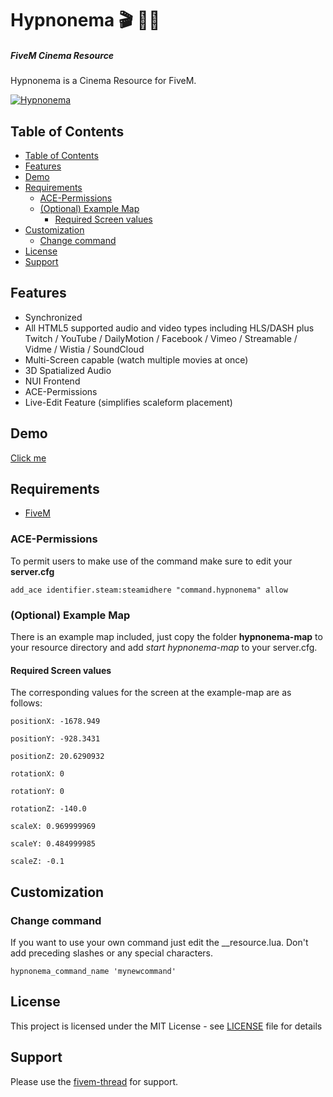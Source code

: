 ﻿<h1>Hypnonema 🎬 🎥🍿</h1>
<h5>FiveM Cinema Resource</h5>

Hypnonema is a Cinema Resource for FiveM.

[![Hypnonema](https://raw.githubusercontent.com/thiago-dev/fivem-hypnonema/gh-pages/HypnonemaTitle.jpg)](https://raw.githubusercontent.com/thiago-dev/fivem-hypnonema/gh-pages/HypnonemaTitle.jpg "Hypnonema")
## Table of Contents

- [Table of Contents](#table-of-contents)
- [Features](#features)
- [Demo](#demo)
- [Requirements](#requirements)
  - [ACE-Permissions](#ace-permissions)
  - [(Optional) Example Map](#optional-example-map)
    - [Required Screen values](#required-screen-values)
- [Customization](#customization)
  - [Change command](#change-command)
- [License](#license)
- [Support](#support)

## Features
- Synchronized
- All HTML5 supported audio and video types including HLS/DASH plus Twitch / YouTube / DailyMotion / Facebook / Vimeo / Streamable / Vidme / Wistia / SoundCloud
- Multi-Screen capable (watch multiple movies at once)
- 3D Spatialized Audio
- NUI Frontend
- ACE-Permissions
- Live-Edit Feature (simplifies scaleform placement)

## Demo
[Click me](https://youtu.be/NQZf-pyKeNg)

## Requirements
- [FiveM](https://fivem.net)

### ACE-Permissions
To permit users to make use of the command make sure to edit your **server.cfg**
```
add_ace identifier.steam:steamidhere "command.hypnonema" allow
```

### (Optional) Example Map
There is an example map included, just copy the folder **hypnonema-map** to your resource directory and add *start hypnonema-map* to your server.cfg.
#### Required Screen values
The corresponding values for the screen at the example-map are as follows:
```
positionX: -1678.949

positionY: -928.3431

positionZ: 20.6290932

rotationX: 0

rotationY: 0

rotationZ: -140.0

scaleX: 0.969999969

scaleY: 0.484999985

scaleZ: -0.1
```

## Customization
### Change command
If you want to use your own command just edit the __resource.lua. Don't add preceding slashes or any special characters.
```
hypnonema_command_name 'mynewcommand'
```
## License

This project is licensed under the MIT License - see [LICENSE](LICENSE.md) file for details

## Support
Please use the [fivem-thread](https://forum.fivem.net/t/release-hypnonema-a-cinema-resource-update-now-with-twitch-support-c/783324) for support.